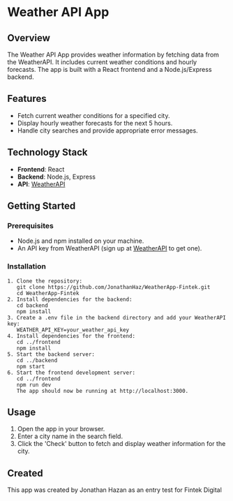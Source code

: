 <!DOCTYPE html>
<html lang="en">
<body>

<h1>Weather API App</h1>

<h2>Overview</h2>
<p>The Weather API App provides weather information by fetching data from the WeatherAPI. It includes current weather conditions and hourly forecasts. The app is built with a React frontend and a Node.js/Express backend.</p>

<h2>Features</h2>
<ul>
    <li>Fetch current weather conditions for a specified city.</li>
    <li>Display hourly weather forecasts for the next 5 hours.</li>
    <li>Handle city searches and provide appropriate error messages.</li>
</ul>

<h2>Technology Stack</h2>
<ul>
    <li><strong>Frontend</strong>: React</li>
    <li><strong>Backend</strong>: Node.js, Express</li>
    <li><strong>API</strong>: <a href="https://www.weatherapi.com/" target="_blank">WeatherAPI</a></li>
</ul>

<h2>Getting Started</h2>

<h3>Prerequisites</h3>
<ul>
    <li>Node.js and npm installed on your machine.</li>
    <li>An API key from WeatherAPI (sign up at <a href="https://www.weatherapi.com/" target="_blank">WeatherAPI</a> to get one).</li>
</ul>

<h3>Installation</h3>
<pre><code>1. Clone the repository:
   git clone https://github.com/JonathanHaz/WeatherApp-Fintek.git
   cd WeatherApp-Fintek
2. Install dependencies for the backend:
   cd backend
   npm install
3. Create a .env file in the backend directory and add your WeatherAPI key:
   WEATHER_API_KEY=your_weather_api_key
4. Install dependencies for the frontend:
   cd ../frontend
   npm install
5. Start the backend server:
   cd ../backend
   npm start
6. Start the frontend development server:
   cd ../frontend
   npm run dev
   The app should now be running at http://localhost:3000.</code></pre>
<h2>Usage</h2>
<ol>
    <li>Open the app in your browser.</li>
    <li>Enter a city name in the search field.</li>
    <li>Click the 'Check' button to fetch and display weather information for the city.</li>
</ol>

<h2>Created</h2>
<p>This app was created by Jonathan Hazan as an entry test for Fintek Digital</p>
</body>
</html>
